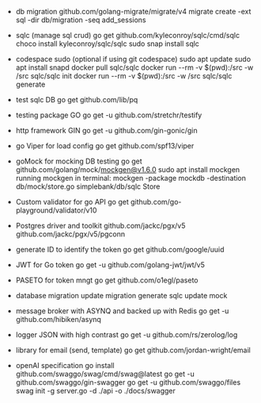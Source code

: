 - db migration
  github.com/golang-migrate/migrate/v4
  migrate create -ext sql -dir db/migration -seq add_sessions

- sqlc (manage sql crud)
  go get github.com/kyleconroy/sqlc/cmd/sqlc
  choco install kyleconroy/sqlc/sqlc
  sudo snap install sqlc

- codespace sudo (optional if using git codespace)
  sudo apt update
  sudo apt install snapd
  docker pull sqlc/sqlc
  docker run --rm -v $(pwd):/src -w /src sqlc/sqlc init
  docker run --rm -v $(pwd):/src -w /src sqlc/sqlc generate

- test sqlc DB
  go get github.com/lib/pq

- testing package GO
  go get -u github.com/stretchr/testify

- http framework GIN
  go get -u github.com/gin-gonic/gin

- go Viper for load config
  go get github.com/spf13/viper

- goMock for mocking DB testing
  go get github.com/golang/mock/mockgen@v1.6.0
  sudo apt install mockgen
  running mockgen in terminal:
  mockgen -package mockdb -destination db/mock/store.go simplebank/db/sqlc Store

- Custom validator for go API
  go get github.com/go-playground/validator/v10

- Postgres driver and toolkit
  github.com/jackc/pgx/v5
  github.com/jackc/pgx/v5/pgconn

- generate ID to identify the token
  go get github.com/google/uuid

- JWT for Go token
  go get -u github.com/golang-jwt/jwt/v5

- PASETO for token mngt
  go get github.com/o1egl/paseto

- database migration
  update migration
  generate sqlc
  update mock

- message broker with ASYNQ and backed up with Redis
  go get -u github.com/hibiken/asynq

- logger JSON with high contrast
  go get -u github.com/rs/zerolog/log

- library for email (send, template)
  go get github.com/jordan-wright/email

- openAI specification
  go install github.com/swaggo/swag/cmd/swag@latest
  go get -u github.com/swaggo/gin-swagger
  go get -u github.com/swaggo/files
  swag init -g server.go -d ./api -o ./docs/swagger
